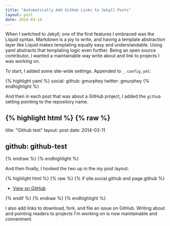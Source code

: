 ```yaml
---
title: "Automatically Add GitHub Links to Jekyll Posts"
layout: post
date: 2014-03-14
---
```


When I switched to Jekyll, one of the first features I embraced was the Liquid syntax. Markdown is a joy to write, and having a template abstraction layer like Liquid makes templating equally easy and understandable. Using yaml abstracts that templating logic even further. Being an open source contributor, I wanted a maintainable way write about and link to projects I was working on.

To start, I added some site-wide settings. Appended to `_.config.yml`:

{% highlight yaml %}
social:
  github: gmurphey
  twitter: gmurphey
{% endhighlight %}

And then in each post that was about a GitHub project, I added the `github` setting pointing to the repository name.

{% highlight html %}
{% raw %}
---
title: "Github test"
layout: post
date: 2014-03-11

github: github-test
---
{% endraw %}
{% endhighlight %}

And then finally, I hooked the two up in the my post layout:

{% highlight html %}
{% raw %}
{% if site.social.github and page.github %}
<ul>
  <li>
    <a href="http://github.com/{{site.social.github}}/{{page.github}}">
      View on GitHub
    </a>
  </li>
</ul>
{% endif %}
{% endraw %}
{% endhighlight %}

I also add links to download, fork, and file an issue on GitHub. Writing about and pointing readers to projects I'm working on is now maintainable and conveninent.
